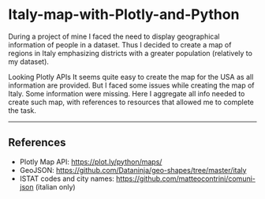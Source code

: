 # Italy-map-with-Plotly-and-Python
During a project of mine I faced the need to display geographical information of people in a dataset. Thus I decided to create a map of regions in Italy emphasizing districts with a greater population (relatively to my dataset).

Looking Plotly APIs It seems quite easy to create the map for the USA as all information are provided. But I faced some issues while creating the map of Italy. Some information were missing.
Here I aggregate all info needed to create such map, with references to resources that allowed me to complete the task.

---
## References
- Plotly Map API: https://plot.ly/python/maps/
- GeoJSON: https://github.com/Dataninja/geo-shapes/tree/master/italy
- ISTAT codes and city names: https://github.com/matteocontrini/comuni-json (italian only)
